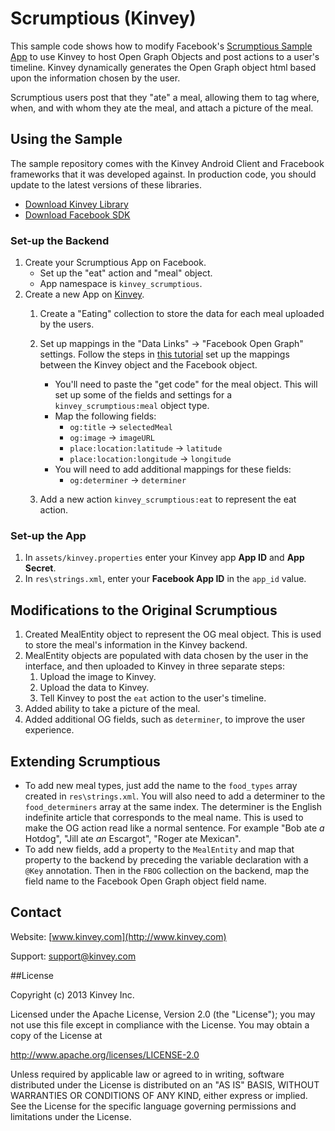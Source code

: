 Scrumptious (Kinvey)
=====
This sample code shows how to modify Facebook's [Scrumptious Sample App](https://github.com/facebook/facebook-android-sdk/tree/master/samples/Scrumptious) to use Kinvey to host Open Graph Objects and post actions to a user's timeline. Kinvey dynamically generates the Open Graph object html based upon the information chosen by the user. 

Scrumptious users post that they "ate" a meal, allowing them to tag where, when, and with whom they ate the meal, and attach a picture of the meal. 

## Using the Sample
The sample repository comes with the Kinvey Android Client and Fracebook frameworks that it was developed against. In production code, you should update to the latest versions of these libraries.

* [Download Kinvey Library](http://devcenter.kinvey.com/android/downloads)
* [Download Facebook SDK](http://developers.facebook.com/ios/downloads/)

### Set-up the Backend
1. Create your Scrumptious App on Facebook.
    * Set up the "eat" action and "meal" object.
    * App namespace is `kinvey_scrumptious`.
2. Create a new App on [Kinvey](https://console.kinvey.com/).
    1. Create a "Eating" collection to store the data for each meal uploaded by the users.
    2. Set up mappings in the "Data Links" -> "Facebook Open Graph" settings. Follow the steps in [this tutorial](http://devcenter.kinvey.com/android/tutorials/facebook-opengraph-tutorial) set up the mappings between the Kinvey object and the Facebook object.
         * You'll need to paste the "get code" for the meal object. This will set up some of the fields and settings for a `kinvey_scrumptious:meal` object type.
         * Map the following fields:
         	* `og:title` -> `selectedMeal`
         	* `og:image` -> `imageURL`
         	* `place:location:latitude` -> `latitude`
         	* `place:location:longitude` -> `longitude`
         * You will need to add additional mappings for these fields:
            * `og:determiner` -> `determiner`          

    3. Add a new action `kinvey_scrumptious:eat` to represent the eat action.

### Set-up the App
1. In `assets/kinvey.properties` enter your Kinvey app __App ID__ and __App Secret__.
2. In `res\strings.xml`, enter your __Facebook App ID__ in the `app_id` value.

## Modifications to the Original Scrumptious
1. Created MealEntity object to represent the OG meal object. This is used to store the meal's information in the Kinvey backend.
2. MealEntity objects are populated with data chosen by the user in the interface, and then uploaded to Kinvey in three separate steps:
    1. Upload the image to Kinvey.
    2. Upload the data to Kinvey.
    3. Tell Kinvey to post the `eat` action to the user's timeline.
3. Added ability to take a picture of the meal.
4. Added additional OG fields, such as `determiner`, to improve the user experience.


## Extending Scrumptious
* To add new meal types, just add the name to the `food_types` array created in `res\strings.xml`. You will also need to add a determiner to the `food_determiners` array at the same index. The determiner is the English indefinite article that corresponds to the meal name. This is used to make the OG action read like a normal sentence. For example "Bob ate _a_ Hotdog", "Jill ate _an_ Escargot", "Roger ate Mexican".
* To add new fields, add a property to the `MealEntity` and map that property to the backend by preceding the variable declaration with a `@Key` annotation. Then in the `FBOG` collection on the backend, map the field name to the Facebook Open Graph object field name. 

## Contact
Website: [www.kinvey.com](http://www.kinvey.com)

Support: [support@kinvey.com](http://docs.kinvey.com/mailto:support@kinvey.com)


##License


Copyright (c) 2013 Kinvey Inc.

Licensed under the Apache License, Version 2.0 (the "License"); you may not use this file except
in compliance with the License. You may obtain a copy of the License at

 http://www.apache.org/licenses/LICENSE-2.0

Unless required by applicable law or agreed to in writing, software distributed under the License
is distributed on an "AS IS" BASIS, WITHOUT WARRANTIES OR CONDITIONS OF ANY KIND, either express
or implied. See the License for the specific language governing permissions and limitations under
the License.